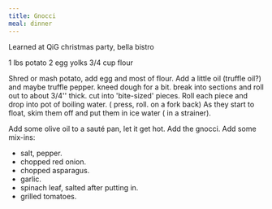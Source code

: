 ```yaml
---
title: Gnocci
meal: dinner
---
```


Learned at QiG christmas party, bella bistro

1 lbs potato
2 egg yolks
3/4 cup flour

Shred or mash potato, add egg and most of flour.
Add a little oil (truffle oil?) and maybe truffle pepper.
kneed dough for a bit.
break into sections and roll out to about 3/4'' thick.
cut into 'bite-sized' pieces.
Roll each piece and drop into pot of boiling water. ( press, roll. on a fork back)
As they start to float, skim them off and put them in ice water ( in a strainer).

Add some olive oil to a sauté pan, let it get hot.
Add the gnocci.
Add some mix-ins:
* salt, pepper.
* chopped red onion.
* chopped asparagus.
* garlic.
* spinach leaf, salted after putting in.
* grilled tomatoes.
